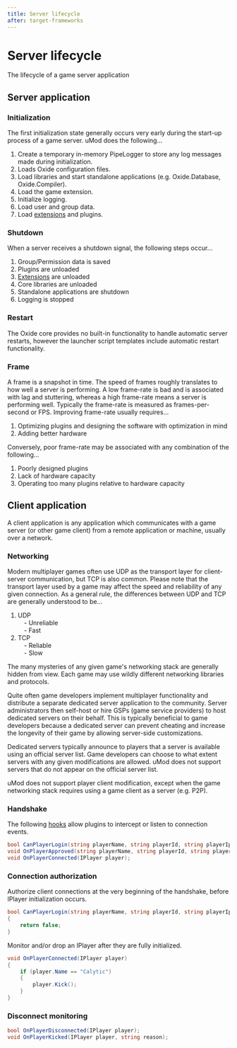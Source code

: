 ```yaml
---
title: Server lifecycle
after: target-frameworks
---
```


# Server lifecycle

The lifecycle of a game server application

## Server application

### Initialization

The first initialization state generally occurs very early during the start-up process of a game server. uMod does the following...

1. Create a temporary in-memory PipeLogger to store any log messages made during initialization.
1. Loads Oxide configuration files.
1. Load libraries and start standalone applications (e.g. Oxide.Database, Oxide.Compiler).
1. Load the game extension.
1. Initialize logging.
1. Load user and group data.
1. Load <a href="/glossary#extensions" class="glossary-term">extensions</a> and plugins.

### Shutdown

When a server receives a shutdown signal, the following steps occur...

1. Group/Permission data is saved
1. Plugins are unloaded
1. <a href="/glossary#extensions" class="glossary-term"><span class="glossary-term__word">Extensions</span></a> are unloaded
1. Core libraries are unloaded
1. Standalone applications are shutdown
1. Logging is stopped

### Restart

The Oxide core provides no built-in functionality to handle automatic server restarts, however the launcher script templates include automatic restart functionality.

### Frame

A frame is a snapshot in time. The speed of frames roughly translates to how well a server is performing. A low frame-rate is bad and is associated with lag and stuttering, whereas a high frame-rate means a server is performing well. Typically the frame-rate is measured as frames-per-second or FPS. Improving frame-rate usually requires...

1. Optimizing plugins and designing the software with optimization in mind
1. Adding better hardware

Conversely, poor frame-rate may be associated with any combination of the following...

1. Poorly designed plugins
1. Lack of hardware capacity
1. Operating too many plugins relative to hardware capacity

## Client application

A client application is any application which communicates with a game server (or other game client) from a remote application or machine, usually over a network.

### Networking

Modern multiplayer games often use UDP as the transport layer for client-server communication, but TCP is also common. Please note that the transport layer used by a game may affect the speed and reliability of any given connection. As a general rule, the differences between UDP and TCP are generally understood to be...

1. UDP  
   &emsp;- Unreliable  
   &emsp;- Fast
1. TCP  
   &emsp;- Reliable  
   &emsp;- Slow

The many mysteries of any given game's networking stack are generally hidden from view. Each game may use wildly different networking libraries and protocols.

Quite often game developers implement multiplayer functionality and distribute a separate dedicated server application to the community. Server administrators then self-host or hire GSPs (game service providers) to host dedicated servers on their behalf. This is typically beneficial to game developers because a dedicated server can prevent cheating and increase the longevity of their game by allowing server-side customizations.

Dedicated servers typically announce to players that a server is available using an official server list. Game developers can choose to what extent servers with any given modifications are allowed. uMod does not support servers that do not appear on the official server list.

uMod does not support player client modification, except when the game networking stack requires using a game client as a server (e.g. P2P).

### Handshake

The following <a href="/glossary#hooks" class="glossary-term">hooks</a> allow plugins to intercept or listen to connection events.

```csharp
bool CanPlayerLogin(string playerName, string playerId, string playerIp)
void OnPlayerApproved(string playerName, string playerId, string playerIp)
void OnPlayerConnected(IPlayer player);
```

### Connection authorization

Authorize client connections at the very beginning of the handshake, before IPlayer initialization occurs.

```csharp
bool CanPlayerLogin(string playerName, string playerId, string playerIp)
{
    return false;
}
```

Monitor and/or drop an IPlayer after they are fully initialized.

```csharp
void OnPlayerConnected(IPlayer player)
{
    if (player.Name == "Calytic")
    {
        player.Kick();
    }
}
```

### Disconnect monitoring

```csharp
bool OnPlayerDisconnected(IPlayer player);
void OnPlayerKicked(IPlayer player, string reason);
```
